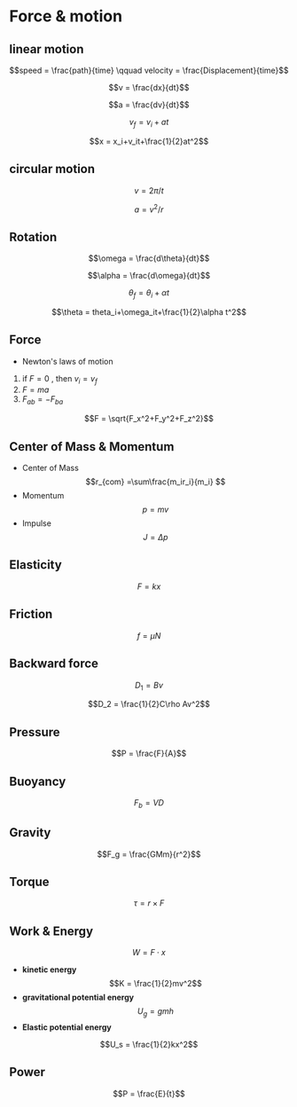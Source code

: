 # Force & motion

## linear motion

$$speed = \frac{path}{time} \qquad velocity = \frac{Displacement}{time}$$

$$v = \frac{dx}{dt}$$

$$a = \frac{dv}{dt}$$

$$v_f = v_i+at$$

$$x = x_i+v_it+\frac{1}{2}at^2$$

## circular motion

$$v = 2\pi/t$$

$$a = v^2/r$$

## Rotation

$$\omega = \frac{d\theta}{dt}$$

$$\alpha = \frac{d\omega}{dt}$$

$$\theta_f = \theta_i+\alpha t$$

$$\theta = theta_i+\omega_it+\frac{1}{2}\alpha t^2$$

## Force

* Newton's laws of motion

1. if $F = 0$ , then $v_i = v_f$
2. $F = ma$
3. $F_{ab} = -F_{ba}$

$$F = \sqrt{F_x^2+F_y^2+F_z^2}$$

## Center of Mass & Momentum

* Center of Mass
$$r_{com} =\sum\frac{m_ir_i}{m_i} $$
* Momentum
$$p = mv$$
* Impulse
$$J = \Delta p$$

## Elasticity

$$F = kx$$

## Friction

$$f = \mu N$$

## Backward force

$$D_1 = Bv$$

$$D_2 = \frac{1}{2}C\rho Av^2$$

## Pressure

$$P = \frac{F}{A}$$

## Buoyancy

$$F_b = VD$$

## Gravity

$$F_g = \frac{GMm}{r^2}$$

## Torque

$$\tau = r\times F$$

## Work & Energy

$$W = F\cdot x$$

* **kinetic energy**
$$K = \frac{1}{2}mv^2$$
* **gravitational potential energy**
$$U_g = gmh$$
* **Elastic potential energy**

$$U_s = \frac{1}{2}kx^2$$

## Power

$$P = \frac{E}{t}$$
